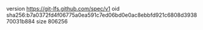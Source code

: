 version https://git-lfs.github.com/spec/v1
oid sha256:b7a0372fd4f06775a0ea591c7ed06bd0e0ac8ebbfd921c6808d393870031b884
size 806256
